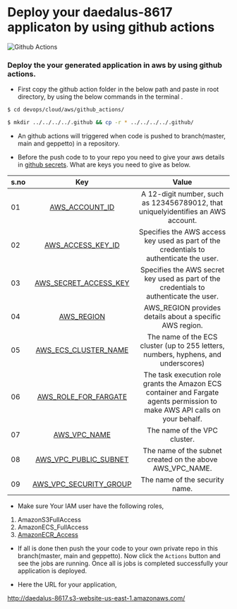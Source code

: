 # Deploy your daedalus-8617 applicaton by using github actions
![Github Actions](https://readmegeppetto.s3.amazonaws.com/githubactions.jpeg)

### Deploy the your generated application in aws by using github actions.

- First copy the github action folder in the below path and paste in root directory, by using the below commands in the terminal .
```sh
$ cd devops/cloud/aws/github_actions/
```
```sh
$ mkdir ../../../../.github && cp -r * ../../../../.github/
```
- An github actions will triggered when code is pushed to branch(master, main and geppetto)  in a repository.

- Before the push code to to your repo you need to give your aws details in [github secrets](https://docs.github.com/en/actions/reference/encrypted-secrets). What are keys you need to give as below.

|s.no| Key           | Value  |
| ---|:-------------:| :-----:|
| 01 | [AWS_ACCOUNT_ID](https://docs.aws.amazon.com/IAM/latest/UserGuide/console_account-alias.html) | A 12-digit number, such as 123456789012, that uniquelyidentifies an AWS account. |
| 02 | [AWS_ACCESS_KEY_ID](https://docs.aws.amazon.com/powershell/latest/userguide/pstools-appendix-sign-up.html)      |   Specifies the AWS access key used as part of the credentials to authenticate the user. |
| 03 | [AWS_SECRET_ACCESS_KEY](https://docs.aws.amazon.com/powershell/latest/userguide/pstools-appendix-sign-up.html)      |    Specifies the AWS secret key used as part of the credentials to authenticate the user. |
| 04 | [AWS_REGION](https://aws.amazon.com/about-aws/global-infrastructure/regions_az/)      |    AWS_REGION provides details about a specific AWS region. |
| 05 | [AWS_ECS_CLUSTER_NAME](https://docs.aws.amazon.com/AmazonECS/latest/developerguide/create_cluster.html)      |    The name of the ECS cluster (up to 255 letters, numbers, hyphens, and underscores) |
| 06 | [AWS_ROLE_FOR_FARGATE](https://docs.aws.amazon.com/AmazonECS/latest/developerguide/task_execution_IAM_role.html)     |    The task execution role grants the Amazon ECS container and Fargate agents permission to make AWS API calls on your behalf. |
| 07 | [AWS_VPC_NAME](https://docs.aws.amazon.com/vpc/latest/userguide/working-with-vpcs.html)      |   The name of the VPC cluster. |
| 08 | [AWS_VPC_PUBLIC_SUBNET](https://docs.aws.amazon.com/vpc/latest/userguide/working-with-vpcs.html)      |    The name of the subnet created on the above AWS_VPC_NAME. |
| 09 | [AWS_VPC_SECURITY_GROUP](https://docs.aws.amazon.com/vpc/latest/userguide/VPC_SecurityGroups.html)     |    The name of the security name. |

- Make sure Your IAM user have the following roles,
1. AmazonS3FullAccess
2. AmazonECS_FullAccess
3. [AmazonECR_Access](https://docs.aws.amazon.com/AmazonECR/latest/userguide/repository-policies.html)

- If all is done then push the your code to your own private repo in this branch(master, main and geppetto). Now click the  `Actions`  button and see the jobs are running. Once all is jobs is completed successfully your application is deployed.

- Here the URL for your application,

http://daedalus-8617.s3-website-us-east-1.amazonaws.com/